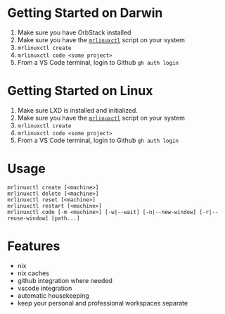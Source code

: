 # Getting Started on Darwin

1. Make sure you have OrbStack installed
2. Make sure you have the [`mrlinuxctl`](./mrlinuxctl) script on your system
3. `mrlinuxctl create`
4. `mrlinuxctl code <some project>`
5. From a VS Code terminal, login to Github `gh auth login`

# Getting Started on Linux

1. Make sure LXD is installed and initialized.
2. Make sure you have the [`mrlinuxctl`](./mrlinuxctl) script on your system
3. `mrlinuxctl create`
4. `mrlinuxctl code <some project>`
5. From a VS Code terminal, login to Github `gh auth login`

# Usage

```
mrlinuxctl create [<machine>]
mrlinuxctl delete [<machine>]
mrlinuxctl reset [<machine>]
mrlinuxctl restart [<machine>]
mrlinuxctl code [-m <machine>] [-w|--wait] [-n|--new-window] [-r|--reuse-window] [path...]
```

# Features

- nix
- nix caches
- github integration where needed
- vscode integration
- automatic housekeeping
- keep your personal and professional workspaces separate
